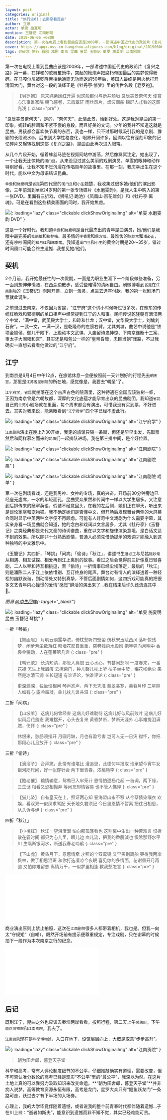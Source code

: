 ```yaml
---
layout: post
categories: original
title: "旅行志01：去南京看昆曲"
author: 立泉
actor: 单雯 施夏明
mention: 玉簪记 江南剧院
date: 2019-06-06 +0800
description: 第一次在电视上看到昆曲应该是2009年，一部讲述中国近代史的政论片《复兴之路》第一幕，在祥和的歌舞笙箫中，突起的枪炮声把腐朽帝国最后的美梦惊得粉碎。在马嘎尔尼被乾隆帝拒绝通商无功而返的50年后，英国人最终是用火枪打开清国大门，舞台对这一段的演绎正是《牡丹亭·惊梦》里的传世名段【皂罗袍】。
cover: https://apqx.oss-cn-hangzhou.aliyuncs.com/blog/original/20190606/shanwen_shixiaming_yuzanji_thumb.jpg
tags: 碎碎念 旅行 看剧 戏剧 南京 昆曲 省昆 玉簪记 单雯 施夏明 江南剧院
---
```


第一次在电视上看到昆曲应该是2009年，一部讲述中国近代史的政论片《复兴之路》第一幕，在祥和的歌舞笙箫中，突起的枪炮声把腐朽帝国最后的美梦惊得粉碎。在马嘎尔尼被乾隆帝拒绝通商无功而返的50年后，英国人最终是用火枪打开清国大门，舞台对这一段的演绎正是《牡丹亭·惊梦》里的传世名段【皂罗袍】。

>【皂罗袍】 
原来姹紫嫣红开遍
似这般都付与断井颓垣
良辰美景奈何天
便赏心乐事谁家院
朝飞暮卷，云霞翠轩
雨丝风片，烟波画船
锦屏人忒看的这韶光浅
{: class="pre" }

“良辰美景奈何天”，是的，“奈何天”，此情此景，恰到好处。这是我对昆曲的第一印象，婉转的腔调和不紧不慢的身段，而且好美的文词。少年的我并不知道这就是昆曲，男孩都会喜欢快节奏的东西，我也一样，只不过那时候吸引我的是京剧、豫剧的长段流水🙄。后来到大学性格变化，眼界开阔许多，回溯以往有深刻印象的记忆碎片又辗转找到这部《复兴之路》，昆曲由此再次进入眼帘。

从几个片段开始，循着蛛丝马迹在视频网站中游荡，然后像冥冥注定，她出现了，一个让我无比惊艳的`闺门旦`。从来没见过这么美丽的戏剧演员，单雯的眼神和动作特别好看，让我不知不觉沉浸在传唱百年的故事里。在那一刻，我庆幸出生在这个时代，能以中文为母语结识昆曲。

`单雯`和`施夏明`是`省昆`第四代里的`闺门旦`和`小生`翘楚，我收集过很多她/他们的演出影像，三年前淘到`单雯`24岁时的第一张专场碟片《水磨雯韵》，是我人生中购入的第一张DVD。里面有三折戏，《狮吼记·跪池》《凤凰山·百花赠剑》和《牡丹亭·离魂》，可是在看到这些精美画面的同时，我开始焦虑。

![](https://apqx.oss-cn-hangzhou.aliyuncs.com/blog/original/20190606/shuimowenyun_thumb.jpg){: loading="lazy" class="clickable clickShowOriginalImg" alt="单雯 水磨雯韵 DVD" }

这是一个好时代，我知道`单雯`和`施夏明`是当代最杰出的青年昆曲演员，她/他们是我眼中最完美的`杜丽娘`和`柳梦梅`、最多情的`李香君`和`侯方域`、最难舍的`陈妙常`和`潘必正`，还有吵吵闹闹的`柳月红`和`陈季常`。我知道`闺门旦`和`小生`的黄金时期是20～35岁，错过时间窗口可能会终生遗憾...我想见她/他们。

## 契机

2个月前，我开始最任性的一次假期，一面是为职业生涯下一个阶段做些准备，另一面则想伸伸懒腰，在西湖边散步，感受些难得的清闲自由。刷微博看到`省昆`在`江南剧院`的《玉簪记》刚刚开票，立刻一激灵，点进去选座付款，我的第一张剧场门票就此诞生。

之前想过去南京，不仅因为省昆，“江宁府”这个词小时候听过很多次，在豫东的传统红脸戏和郭德纲的单口相声中经常提到江宁的人和事。民间传说乾隆朝有满汉两个中堂，“满中堂，武英殿大学士，和珅和仕龙；汉中堂，文华殿大学士，刘墉刘石安”。一武一文，一满一汉，是乾隆帝的左膀右臂。尤其刘墉，曲艺中说他是“铁项金锁侯、御儿干殿下、上殿动本文武惧、入庙留诗鬼神惊、下南京连断十三案、审太子大闹雍和宫”，其实还是和包公一样的“皇帝昏庸，忠臣当朝”戏路，不过我确实一直想去看看他做过的“江宁府”。

## 江宁

到南京是6月4日中午12点，在旅馆休息一会便按照前一天计划好的行程先去`朝天宫`，那里是`江苏省昆剧院`的所在地，感觉像是，我要去“朝圣”了。

`江宁府学`，`省昆`就坐落在这个古声古色的院落里，这种待遇在全国应该独树一帜，正因为南京曾是六朝故都，深厚的文化底蕴才能孕育出众的昆曲剧团。我知道`省昆`自己的`兰苑`小剧场就在里面，每个周末都会有演出，可惜我没有买到票，不好进去。其实对我来说，能亲眼看到`“江宁府学”`四个字已经不虚此行。

![](https://apqx.oss-cn-hangzhou.aliyuncs.com/blog/original/20190606/jiangningfuxue_thumb.jpg){: loading="lazy" class="clickable clickShowOriginalImg" alt="江宁府学" }

`江南剧院`演出在晚上7:30开始，我定的旅馆只隔一条街，但还是早早出发，先取票然后和同样慕名而来的`昆虫`们一起排队进场。我在第三排中间，是个好位置。

![](https://apqx.oss-cn-hangzhou.aliyuncs.com/blog/original/20190606/jiangnanjvyuan_thumb.jpg){: loading="lazy" class="clickable clickShowOriginalImg" alt="江南剧院" }

![](https://apqx.oss-cn-hangzhou.aliyuncs.com/blog/original/20190606/jiangnanjvyuan_piao_thumb.jpg){: loading="lazy" class="clickable clickShowOriginalImg" alt="江南剧院 票" }

![](https://apqx.oss-cn-hangzhou.aliyuncs.com/blog/original/20190606/jiangnanjvyuan_yuzanji_jiemudan_thumb.jpg){: loading="lazy" class="clickable clickShowOriginalImg" alt="江南剧院 戏单" }

第一次在剧场看戏，还是我男神、女神的专场，真的兴奋。开场前30分钟旁边已经座无虚席，一水的年轻面孔，昆曲受众果然和传闻中一样以大学生居多。又注意到后排传来的窸窣英语，假装不经意回头，在我的左后侧，她们正在聊天，听出来是谈论家庭和宠物猫。我不确定她们是否懂中文，但开场后发现舞台两侧的大屏幕会同时显示中英两种文字便不再顾虑。可能有人好奇中文戏剧为什么需要字幕，其实亲身看一场昆曲就会知道，她的念白和戏词以文言居多，尤其《牡丹亭》《玉簪记》之类经典都是先代文豪的诗词谱曲，重在以文字和旋律渲染意境，是白话文达不到的效果。所以除非十分熟悉剧情，普通人必须先借助提示的戏词才能融入到这种独特的中文雅乐中。

《玉簪记》共四折，「琴挑」「问病」「偷诗」「秋江」，讲述书生`潘必正`与尼姑`陈妙常`从相遇、相互试探、相爱再到江上离别的故事。看过之后会觉得前三折像夏日轻喜剧，二人以琴和诗互相挑逗，至「偷诗」一折情事已经尘埃落定，最后的「秋江」则是潘陈二人于江上依依惜别、互订终身的尾声。舞台对有情人的演绎透着一种轻松的幽默诙谐，到动情处又特别真挚，不管后面剧情如何，这四折戏可能真的把很多文艺青年内心憧憬的爱情“感觉”鲜活的演出来了...我在结束后许久还流连其中🤥。

*图源 [@巾生回眸](https://weibo.com/u/5616289163){: target="_blank"}*

![](https://apqx.oss-cn-hangzhou.aliyuncs.com/blog/original/20190606/shanwen_shixiaming_yuzanji_thumb.jpg){: loading="lazy" class="clickable clickShowOriginalImg" alt="单雯 施夏明 昆曲 玉簪记 琴挑" }

一折「琴挑」

> 【懒画眉】
月明云淡露华浓，倚枕愁听四壁蛩
伤秋宋玉赋西风
落叶惊残梦，闲步芳尘数落红
粉墙花影自重重，帘卷残荷水殿风
抱琴弹向月明中
香袅金猊动，人在蓬莱第几宫
{: class="pre" }

> 【朝元歌】
长清短清，那管人离恨
云心水心，有甚闲愁闷
一度春来，一番花褪
怎生上我眉痕
云掩柴门，钟儿磬儿枕上听
柏子坐中焚，梅花帐绝尘
果然是冰清玉润
长长短短
有谁评论，怕谁评论
{: class="pre" }

> 更深漏深，独坐谁相问
琴声怨声，两下无凭准
翡翠衾寒，芙蓉月印
三星照人如有心
露冷霜凝，衾儿枕儿谁共温
{: class="pre" }

二折「问病」

> 【山坡羊】
这病儿何曾经害
这病儿好难耽待
这病儿好似风前败叶
这病儿好似雨后花羞态
我难摆开，心头去复来
黄昏梦断，梦断天涯外
心事难提泪满腮，伤怀
{: class="pre" }

> 休恨来，愁肠须摆开
月圆月缺，月也有盈亏害
岂可人无一日灾
襟怀，你把那段心儿且放开
{: class="pre" }

三折「偷诗」

> 【滴溜子】
合拜跪，此情有谁堪比
漫追思，此德何年报取
谁承望今宵牛女
银河咫尺间，好一似穿针会
两下里青春，浓桃艳李
{: class="pre" }

> 【鲍老催】
输情输意，鸳鸯已入牢笼计
恩情怕逐杨花起
一首词，两下缘，三生谜
相看又恐相抛弃
等闲忘却情容易
也不管人憔悴
{: class="pre" }

> 【猫儿坠】
自有皇天在上，照证两心知
誓海盟山永不移
从今孽债染缁衣
欢娱，看双双一似凤求鸾配
天长地久君须记
今日里恩情不暂离
把往日相思，从头诉与伊
{: class="pre" }

四折「秋江」

> 【小桃红】
秋江一望泪澘澘
怕向那孤篷看也
这别离中生出一种苦难言
恨拆散在霎时间
都只为心儿里，眼儿边
血儿流，把我的香肌減也
恨煞那野水平川
生隔断银河水，断送我春老啼鹃
{: class="pre" }

> 【下山虎】
黄昏月下，意惹情牵
才照的个双鸾镜
又早买别离船
哭得我两岸枫林，做了相思泪斑
和你打迭凄凉今夜眠
喜见你的多情面，花谢重开月再圆
又怕你难留恋
离情万千，一似梦里相逢
教我愁怎言
{: class="pre" }

<div class="video-container">
    <iframe loading="lazy" src="//player.bilibili.com/player.html?aid=6701549&cid=10910789&page=1&autoplay=0" scrolling="no" border="0" frameborder="no" framespacing="0" allowfullscreen="true"> </iframe>
</div>

商业演出原则上禁止拍照，这次在`江南剧院`很多人都带着相机，我也是。但我一向太“守规矩”（自嘲），既然开场前有提示便尊重规定，专注戏剧，只在谢幕的时候拍下一段作为本次南京之行的纪念。

<div class="video-container">
    <iframe loading="lazy" src="//player.bilibili.com/player.html?aid=57894523&cid=101033603&page=1&autoplay=0" scrolling="no" border="0" frameborder="no" framespacing="0" allowfullscreen="true"> </iframe>
</div>

## 后记

既到江宁，昆曲之外也应该去秦淮两岸看看，按照行程，第二天上午`总统府`，下午`南京博物院`和`江南贡院`，我去了。

`江南贡院`现在是`科举博物馆`，入口在地下，设馆层层向上，大概是取意“步步高升”。

![](https://apqx.oss-cn-hangzhou.aliyuncs.com/blog/original/20190606/jiangnangongyuan_thumb.jpg){: loading="lazy" class="clickable clickShowOriginalImg" alt="江南贡院" }

> 朝为田舍郎，暮登天子堂

科举和高考，常有人评论制度细节的不公平，仔细推敲确实有道理，需要改变，但不可否认唯分数论的高考已经是现实“不公平”里的“最公平”，我深以为然。在这片土地上真的可以靠努力汲取知识来改变命运，**“朝为田舍郎，暮登天子堂”**并非痴人说梦。高等教育资源永恒有限，高考是龙门，星罗大众只有“鲤鱼跃龙门”一条路可走，跃过去才有下半场的入场券。

心理上，我的大学毕竟伴随着遗憾，或者说我的整个前青春时代都伴随着遗憾...子在川上曰：“逝者如斯夫”，能意识到遗憾而非不知不觉，其实已经难能可贵。